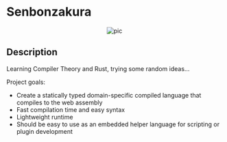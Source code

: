 # Senbonzakura

<p style="text-align:center;">
  <img alt="pic" src="https://imgs.xkcd.com/comics/standards_2x.png" />
</p>

## Description

Learning Compiler Theory and Rust, trying some random ideas...

Project goals:
- Create a statically typed domain-specific compiled language that compiles to the web assembly
- Fast compilation time and easy syntax
- Lightweight runtime
- Should be easy to use as an embedded helper language for scripting or plugin development